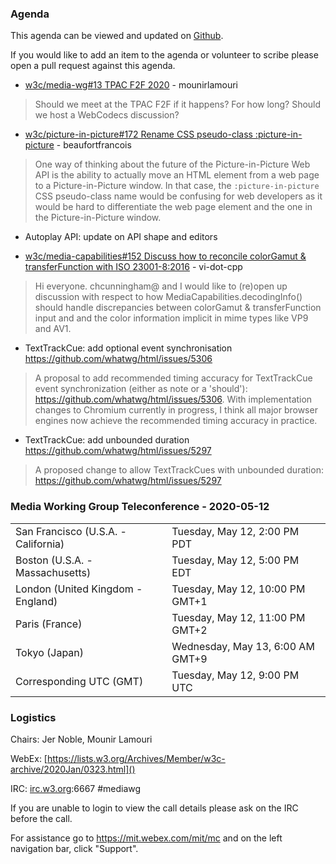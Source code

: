 ### Agenda

This agenda can be viewed and updated on [Github](https://github.com/w3c/media-wg/blob/master/meetings/2020-05-12-Media_Working_Group_Teleconference-agenda.md).

If you would like to add an item to the agenda or volunteer to scribe please open a pull request against this agenda.

* [w3c/media-wg#13 TPAC F2F 2020](https://github.com/w3c/media-wg/issues/13) - mounirlamouri
> Should we meet at the TPAC F2F if it happens? For how long? Should we host a WebCodecs discussion?

* [w3c/picture-in-picture#172 Rename CSS pseudo-class :picture-in-picture](https://github.com/w3c/picture-in-picture/issues/172) - beaufortfrancois
> One way of thinking about the future of the Picture-in-Picture Web API is the ability to actually move an HTML element from a web page to a Picture-in-Picture window. In that case, the `:picture-in-picture` CSS pseudo-class name would be confusing for web developers as it would be hard to differentiate the web page element and the one in the Picture-in-Picture window.
 >

* Autoplay API: update on API shape and editors

* [w3c/media-capabilities#152 Discuss how to reconcile colorGamut & transferFunction with ISO 23001-8:2016](https://github.com/w3c/media-capabilities/issues/152) - vi-dot-cpp
> Hi everyone. chcunningham@ and I would like to (re)open up discussion with respect to how MediaCapabilities.decodingInfo() should handle discrepancies between colorGamut & transferFunction input and and the color information implicit in mime types like VP9 and AV1. 
 >

* TextTrackCue: add optional event synchronisation https://github.com/whatwg/html/issues/5306
> A proposal to add recommended timing accuracy for TextTrackCue event synchronization (either as note or a 'should'): https://github.com/whatwg/html/issues/5306. With implementation changes to Chromium currently in progress, I think all major browser engines now achieve the recommended timing accuracy in practice.

* TextTrackCue: add unbounded duration https://github.com/whatwg/html/issues/5297
> A proposed change to allow TextTrackCues with unbounded duration: https://github.com/whatwg/html/issues/5297

### Media Working Group Teleconference - 2020-05-12

<table>
<tr><td> San Francisco (U.S.A. - California) <td> Tuesday, May 12, 2:00 PM PDT
<tr><td> Boston (U.S.A. - Massachusetts) <td> Tuesday, May 12, 5:00 PM EDT
<tr><td> London (United Kingdom - England) <td> Tuesday, May 12, 10:00 PM GMT+1
<tr><td> Paris (France) <td> Tuesday, May 12, 11:00 PM GMT+2
<tr><td> Tokyo (Japan) <td> Wednesday, May 13, 6:00 AM GMT+9
<tr><td> Corresponding UTC (GMT) <td> Tuesday, May 12, 9:00 PM UTC
</table>

### Logistics

Chairs: Jer Noble, Mounir Lamouri

WebEx: [https://lists.w3.org/Archives/Member/w3c-archive/2020Jan/0323.html]()

IRC: [irc.w3.org](http://irc.w3.org/):6667 #mediawg

If you are unable to login to view the call details please ask on the IRC before the call.

For assistance go to https://mit.webex.com/mit/mc  and on the left navigation bar, click "Support".
